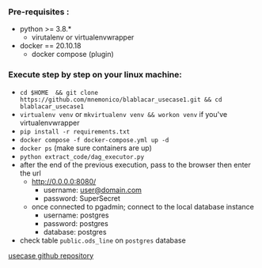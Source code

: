 ### Pre-requisites :
  - python >= 3.8.*
    - virutalenv or virtualenvwrapper
  - docker == 20.10.18
    - docker compose (plugin)

### Execute step by step on your linux machine:
- ```cd $HOME  && git clone https://github.com/mnemonico/blablacar_usecase1.git && cd blablacar_usecase1```
- ```virtualenv venv``` or ```mkvirtualenv venv && workon venv``` if you've virtualenvwrapper
- ```pip install -r requirements.txt``` 
- ```docker compose -f docker-compose.yml up -d```
- ```docker ps``` (make sure containers are up)
- ```python extract_code/dag_executor.py```
- after the end of the previous execution, pass to the browser then enter the url
  - http://0.0.0.0:8080/
    - username: user@domain.com
    - password: SuperSecret
  - once connected to pgadmin; connect to the local database instance
    - username: postgres
    - password: postgres
    - database: postgres
- check table ```public.ods_line``` on ```postgres``` database




[usecase github repository](https://github.com/mnemonico/blablacar_usecase1.git)